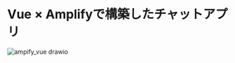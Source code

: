 # Vue × Amplifyで構築したチャットアプリ

![ampify_vue drawio](https://github.com/Koshi-46/amplify-vue/assets/55370161/15d6db47-4474-4f9f-95d0-efe0a5f2fc84)
